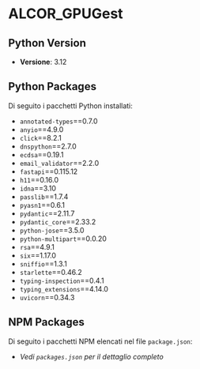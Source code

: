 # ALCOR_GPUGest

## Python Version
- **Versione**: 3.12

## Python Packages
Di seguito i pacchetti Python installati:

- `annotated-types`==0.7.0  
- `anyio`==4.9.0  
- `click`==8.2.1  
- `dnspython`==2.7.0  
- `ecdsa`==0.19.1  
- `email_validator`==2.2.0  
- `fastapi`==0.115.12  
- `h11`==0.16.0  
- `idna`==3.10  
- `passlib`==1.7.4  
- `pyasn1`==0.6.1  
- `pydantic`==2.11.7  
- `pydantic_core`==2.33.2  
- `python-jose`==3.5.0  
- `python-multipart`==0.0.20  
- `rsa`==4.9.1  
- `six`==1.17.0  
- `sniffio`==1.3.1  
- `starlette`==0.46.2  
- `typing-inspection`==0.4.1  
- `typing_extensions`==4.14.0  
- `uvicorn`==0.34.3  

## NPM Packages
Di seguito i pacchetti NPM elencati nel file `package.json`:

- *Vedi `packages.json` per il dettaglio completo*
